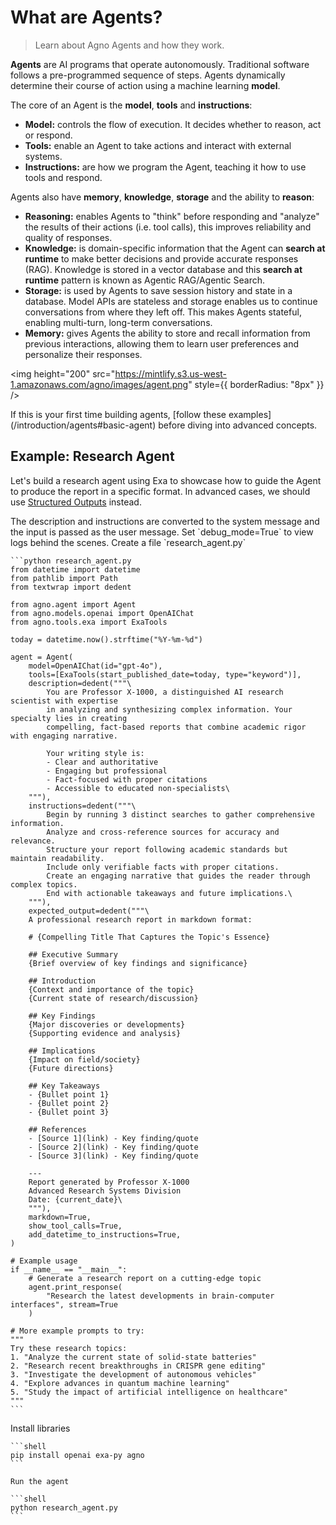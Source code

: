 # What are Agents?

> Learn about Agno Agents and how they work.

**Agents** are AI programs that operate autonomously. Traditional software follows a pre-programmed sequence of steps. Agents dynamically determine their course of action using a machine learning **model**.

The core of an Agent is the **model**, **tools** and **instructions**:

* **Model:** controls the flow of execution. It decides whether to reason, act or respond.
* **Tools:** enable an Agent to take actions and interact with external systems.
* **Instructions:** are how we program the Agent, teaching it how to use tools and respond.

Agents also have **memory**, **knowledge**, **storage** and the ability to **reason**:

* **Reasoning:** enables Agents to "think" before responding and "analyze" the results of their actions (i.e. tool calls), this improves reliability and quality of responses.
* **Knowledge:** is domain-specific information that the Agent can **search at runtime** to make better decisions and provide accurate responses (RAG). Knowledge is stored in a vector database and this **search at runtime** pattern is known as Agentic RAG/Agentic Search.
* **Storage:** is used by Agents to save session history and state in a database. Model APIs are stateless and storage enables us to continue conversations from where they left off. This makes Agents stateful, enabling multi-turn, long-term conversations.
* **Memory:** gives Agents the ability to store and recall information from previous interactions, allowing them to learn user preferences and personalize their responses.

<img height="200" src="https://mintlify.s3.us-west-1.amazonaws.com/agno/images/agent.png" style={{ borderRadius: "8px" }} />

<Check>
  If this is your first time building agents, [follow these examples](/introduction/agents#basic-agent) before diving into advanced concepts.
</Check>

## Example: Research Agent

Let's build a research agent using Exa to showcase how to guide the Agent to produce the report in a specific format. In advanced cases, we should use [Structured Outputs](/agents/structured-output) instead.

<Note>
  The description and instructions are converted to the system message and the
  input is passed as the user message. Set `debug_mode=True` to view logs behind
  the scenes.
</Note>

<Steps>
  <Step title="Create Research Agent">
    Create a file `research_agent.py`

    ```python research_agent.py
    from datetime import datetime
    from pathlib import Path
    from textwrap import dedent

    from agno.agent import Agent
    from agno.models.openai import OpenAIChat
    from agno.tools.exa import ExaTools

    today = datetime.now().strftime("%Y-%m-%d")

    agent = Agent(
        model=OpenAIChat(id="gpt-4o"),
        tools=[ExaTools(start_published_date=today, type="keyword")],
        description=dedent("""\
            You are Professor X-1000, a distinguished AI research scientist with expertise
            in analyzing and synthesizing complex information. Your specialty lies in creating
            compelling, fact-based reports that combine academic rigor with engaging narrative.

            Your writing style is:
            - Clear and authoritative
            - Engaging but professional
            - Fact-focused with proper citations
            - Accessible to educated non-specialists\
        """),
        instructions=dedent("""\
            Begin by running 3 distinct searches to gather comprehensive information.
            Analyze and cross-reference sources for accuracy and relevance.
            Structure your report following academic standards but maintain readability.
            Include only verifiable facts with proper citations.
            Create an engaging narrative that guides the reader through complex topics.
            End with actionable takeaways and future implications.\
        """),
        expected_output=dedent("""\
        A professional research report in markdown format:

        # {Compelling Title That Captures the Topic's Essence}

        ## Executive Summary
        {Brief overview of key findings and significance}

        ## Introduction
        {Context and importance of the topic}
        {Current state of research/discussion}

        ## Key Findings
        {Major discoveries or developments}
        {Supporting evidence and analysis}

        ## Implications
        {Impact on field/society}
        {Future directions}

        ## Key Takeaways
        - {Bullet point 1}
        - {Bullet point 2}
        - {Bullet point 3}

        ## References
        - [Source 1](link) - Key finding/quote
        - [Source 2](link) - Key finding/quote
        - [Source 3](link) - Key finding/quote

        ---
        Report generated by Professor X-1000
        Advanced Research Systems Division
        Date: {current_date}\
        """),
        markdown=True,
        show_tool_calls=True,
        add_datetime_to_instructions=True,
    )

    # Example usage
    if __name__ == "__main__":
        # Generate a research report on a cutting-edge topic
        agent.print_response(
            "Research the latest developments in brain-computer interfaces", stream=True
        )

    # More example prompts to try:
    """
    Try these research topics:
    1. "Analyze the current state of solid-state batteries"
    2. "Research recent breakthroughs in CRISPR gene editing"
    3. "Investigate the development of autonomous vehicles"
    4. "Explore advances in quantum machine learning"
    5. "Study the impact of artificial intelligence on healthcare"
    """
    ```
  </Step>

  <Step title="Run the agent">
    Install libraries

    ```shell
    pip install openai exa-py agno
    ```

    Run the agent

    ```shell
    python research_agent.py
    ```
  </Step>
</Steps>
